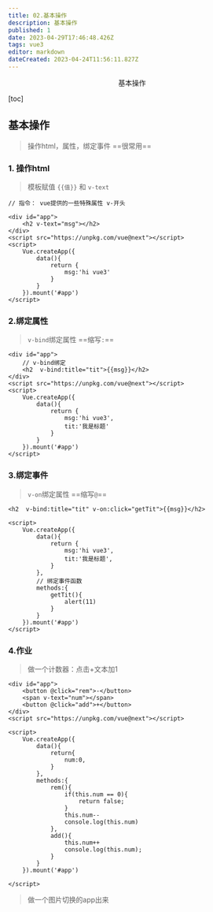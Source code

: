 ```yaml
---
title: 02.基本操作
description: 基本操作
published: 1
date: 2023-04-29T17:46:48.426Z
tags: vue3
editor: markdown
dateCreated: 2023-04-24T11:56:11.827Z
---
```


<center>基本操作</center>



[toc]





## 基本操作

> 操作html，属性，绑定事件  ==很常用==





### 1. 操作html

> 模板赋值 `{{值}}` 和 `v-text`

```vue
// 指令： vue提供的一些特殊属性 v-开头

<div id="app">
    <h2 v-text="msg"></h2>
</div>
<script src="https://unpkg.com/vue@next"></script>
<script>
    Vue.createApp({
        data(){
            return {
                msg:'hi vue3'
            }
        }
    }).mount('#app')
</script>
```



### 2.绑定属性

> `v-bind`绑定属性 ==缩写`:`==

```vue
<div id="app">
    // v-bind绑定
    <h2  v-bind:title="tit">{{msg}}</h2>
</div>
<script src="https://unpkg.com/vue@next"></script>
<script>
    Vue.createApp({
        data(){
            return {
                msg:'hi vue3',
                tit:'我是标题'
            }
        }
    }).mount('#app')
</script>
```



### 3.绑定事件

> `v-on`绑定属性 ==缩写`@`==

```vue
<h2  v-bind:title="tit" v-on:click="getTit">{{msg}}</h2>

<script>
    Vue.createApp({
        data(){
            return {
                msg:'hi vue3',
                tit:'我是标题',
            }
        },
        // 绑定事件函数
        methods:{
            getTit(){
                alert(11)
            }
        }
    }).mount('#app')
</script>
```



### 4.作业

> 做一个计数器：点击+文本加1

```vue
<div id="app">
    <button @click="rem">-</button>
    <span v-text="num"></span>
    <button @click="add">+</button>
</div>
<script src="https://unpkg.com/vue@next"></script>

<script>
    Vue.createApp({
        data(){
            return{
                num:0,
            }
        },
        methods:{
            rem(){
                if(this.num == 0){
                    return false;
                }
                this.num--
                console.log(this.num)
            },
            add(){
                this.num++
                console.log(this.num);
            }
        }
    }).mount('#app')

</script>
```

> 做一个图片切换的app出来

